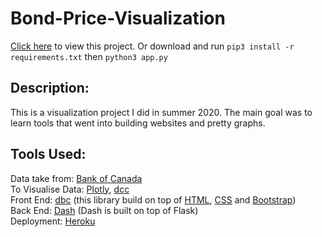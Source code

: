 # Bond-Price-Visualization

[Click here](https://bond-visualization-app.herokuapp.com ) to view this project. Or download and run `pip3 install -r requirements.txt` then `python3 app.py`

## Description:
This is a visualization project I did in summer 2020. The main goal was to learn tools that went into building websites and pretty graphs.

## Tools Used:

Data take from: [Bank of Canada](https://www.bankofcanada.ca/valet/docs )
<br>To Visualise Data: [Plotly](https://plotly.com/python/), [dcc](https://dash.plotly.com/dash-core-components) 
<br>Front End: [dbc](https://dash-bootstrap-components.opensource.faculty.ai/docs/quickstart/) (this library build on top of [HTML](https://www.w3schools.com/html/), [CSS](https://www.w3schools.com/css/) and [Bootstrap](https://getbootstrap.com/docs/4.5/getting-started/introduction/))
<br>Back End: [Dash](https://dash.plotly.com
) (Dash is built on top of Flask)
<br>Deployment: [Heroku](https://www.heroku.com)

